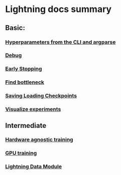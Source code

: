 # Lightning docs summary

## Basic: 

### [Hyperparameters from the CLI and argparse](./argparse_and_cli.md)

### [Debug](./debug.md)

### [Early Stopping](./early_stopping.md)

### [Find bottleneck](./find_bottlenecks.md)

### [Saving Loading Checkpoints](./saving_loading_checkpoints.md)

### [Visualize experiments](./visualize_experiments.md)

## Intermediate

### [Hardware agnostic training](./hardware_agnostic_training.md)

### [GPU training](./gpu_training.md)

### [Lightning Data Module](./lightning_data_module.md)
